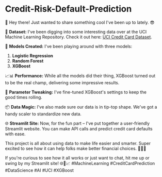 # Credit-Risk-Default-Prediction

🚀 Hey there! Just wanted to share something cool I've been up to lately. 😎

📂 **Dataset:** I've been digging into some interesting data over at the UCI Machine Learning Repository. Check it out here: [UCI Credit Card Dataset](https://archive.ics.uci.edu/dataset/350/default+of+credit+card+clients).

🤖 **Models Created:** I've been playing around with three models:

1. **Logistic Regression**
2. **Random Forest**
3. **XGBoost**

📈📊 **Performance:** While all the models did their thing, XGBoost turned out to be the real champ, delivering some impressive results.

🧮 **Parameter Tweaking:** I've fine-tuned XGBoost's settings to keep the good times rolling.

📦 **Data Magic:** I've also made sure our data is in tip-top shape. We've got a handy scaler to standardize new data.

🌐 **Streamlit Site:** Now, for the fun part – I've put together a user-friendly Streamlit website. You can make API calls and predict credit card defaults with ease.

This project is all about using data to make life easier and smarter. Super excited to see how it can help folks make better financial choices. 🚀🔮💼

If you're curious to see how it all works or just want to chat, hit me up or swing by my Streamlit site! 🌐🔗📈 #MachineLearning #CreditCardPrediction #DataScience #AI #UCI #XGBoost
